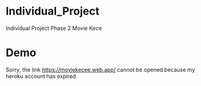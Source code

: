 # Individual_Project
Individual Project Phase 2 Movie Kece

# Demo
Sorry, the link https://moviekecee.web.app/ cannot be opened because my heroku account has expired. 
